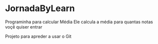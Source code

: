 # JornadaByLearn
Programinha para calcular Média
Ele calcula a média para quantas notas voçê quiser  entrar

Projeto para apreder a usar o Git
